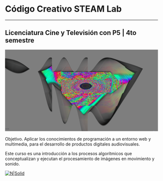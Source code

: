 # Código Creativo STEAM Lab      
---

## Licenciatura Cine y Televisión con P5 | 4to semestre


![portada](https://github.com/MarianneTeixido/CC20-2-CT/blob/master/img/01.png)

Objetivo. Aplicar los conocimientos de programación a un entorno web y multimedia, para el desarrollo de productos
digitales audiovisuales.

Este curso es una introducción a los procesos algorítmicos que conceptualizan y ejecutan el procesamiento de imágenes en movimiento y sonido. 


[![N|Solid](https://media.giphy.com/media/26hit3HHINzEUvdNC/source.gif)](https://media.giphy.com/media/26hit3HHINzEUvdNC/source.gif)



